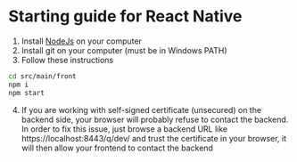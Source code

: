 # Starting guide for React Native

1. Install [NodeJs](https://nodejs.org/en/) on your computer
2. Install git on your computer (must be in Windows PATH)
3. Follow these instructions

```bash
cd src/main/front
npm i
npm start
```

4. If you are working with self-signed certificate (unsecured) on the backend side, your browser will probably refuse to contact the backend. In order to fix this issue, just browse a backend URL like https://localhost:8443/q/dev/ and trust the certificate in your browser, it will then allow your frontend to contact the backend
